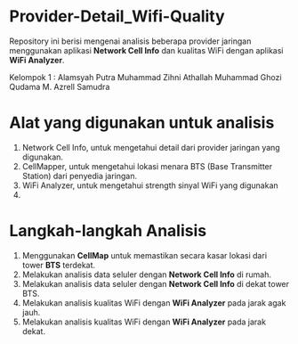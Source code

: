 # Provider-Detail_Wifi-Quality
Repository ini berisi mengenai analisis beberapa provider jaringan menggunakan aplikasi **Network Cell Info** dan kualitas WiFi dengan aplikasi **WiFi Analyzer**.

Kelompok 1 :
Alamsyah Putra
Muhammad Zihni Athallah
Muhammad Ghozi Qudama
M. Azrell Samudra

# Alat yang digunakan untuk analisis
1. Network Cell Info, untuk mengetahui detail dari provider jaringan yang digunakan.
2. CellMapper, untuk mengetahui lokasi menara BTS (Base Transmitter Station) dari penyedia jaringan.
3. WiFi Analyzer, untuk mengetahui strength sinyal WiFi yang digunakan
4. 

# Langkah-langkah Analisis
1. Menggunakan **CellMap** untuk memastikan secara kasar lokasi dari tower **BTS** terdekat.
2. Melakukan analisis data seluler dengan **Network Cell Info** di rumah.
3. Melakukan analisis data seluler dengan **Network Cell Info** di dekat tower BTS.
4. Melakukan analisis kualitas WiFi dengan **WiFi Analyzer** pada jarak agak jauh.
5. Melakukan analisis kualitas WiFi dengan **WiFi Analyzer** pada jarak dekat.

